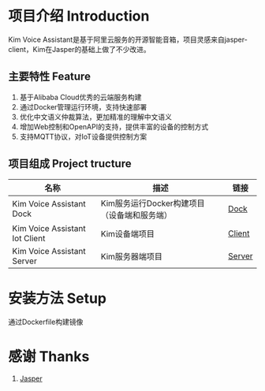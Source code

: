 # 项目介绍 Introduction

Kim Voice Assistant是基于阿里云服务的开源智能音箱，项目灵感来自jasper-client，Kim在Jasper的基础上做了不少改进。

## 主要特性 Feature

1. 基于Alibaba Cloud优秀的云端服务构建
1. 通过Docker管理运行环境，支持快速部署
1. 优化中文语义仲裁算法，更加精准的理解中文语义
2. 增加Web控制和OpenAPI的支持，提供丰富的设备的控制方式
2. 支持MQTT协议，对IoT设备提供控制方案

## 项目组成 Project tructure

| 名称 | 描述 | 链接 |
|----|----|----|
| Kim Voice Assistant Dock | Kim服务运行Docker构建项目（设备端和服务端）  | [Dock](https://github.com/tenstone/kim-voice-assistant-dock) |
| Kim Voice Assistant Iot Client | Kim设备端项目 | [Client](https://github.com/tenstone/kim-voice-assistant-iot-client) |
| Kim Voice Assistant Server | Kim服务器端项目 | [Server](https://github.com/tenstone/kim-voice-assistant-server) |

# 安装方法 Setup

通过Dockerfile构建镜像

# 感谢 Thanks
1. [Jasper](http://jasperproject.github.io/)






